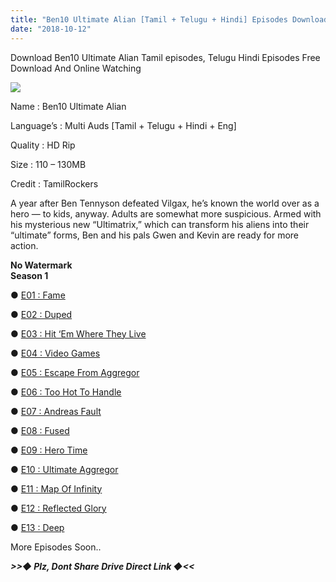 ```yaml
---
title: "Ben10 Ultimate Alian [Tamil + Telugu + Hindi] Episodes Download"
date: "2018-10-12"
---
```


Download Ben10 Ultimate Alian Tamil episodes, Telugu Hindi Episodes Free Download And Online Watching 

  

[![](https://2.bp.blogspot.com/-087154sxZiY/W8AMIQqGn_I/AAAAAAAAAos/4qKTSHTmiHYwJX0ExmIrdxOR62WQYsnlwCLcBGAs/s400/hqdefault.jpg)](https://2.bp.blogspot.com/-087154sxZiY/W8AMIQqGn_I/AAAAAAAAAos/4qKTSHTmiHYwJX0ExmIrdxOR62WQYsnlwCLcBGAs/s1600/hqdefault.jpg)

Name : Ben10 Ultimate Alian

Language’s : Multi Auds \[Tamil + Telugu + Hindi + Eng\]

Quality : HD Rip

Size : 110 – 130MB

Credit : TamilRockers

A year after Ben Tennyson defeated Vilgax, he’s known the world over as a hero — to kids, anyway. Adults are somewhat more suspicious. Armed with his mysterious new “Ultimatrix,” which can transform his aliens into their “ultimate” forms, Ben and his pals Gwen and Kevin are ready for more action.

**No Watermark**  
**Season 1**  

● [E01 : Fame](https://cll.press/XU6xgLa)

● [E02 : Duped](https://cll.press/5CNnxiHp)

● [E03 : Hit ‘Em Where They Live](https://cll.press/C2uZ)

● [E04 : Video Games](https://cll.press/8Rx8)

● [E05 : Escape From Aggregor](https://cll.press/4NFhfvl)

● [E06 : Too Hot To Handle](https://cll.press/btStsrW)

● [E07 : Andreas Fault](https://cll.press/5BfTX9oV)

● [E08 : Fused](https://cll.press/MH8OcHF)

● [E09 : Hero Time](https://cll.press/R6ej)

● [E10 : Ultimate Aggregor](https://cll.press/ewu1Tn)

● [E11 : Map Of Infinity](https://cll.press/kDwKVc)

● [E12 : Reflected Glory](https://cll.press/rzFbsyA3)

● [E13 : Deep](https://cll.press/wbl2Y)

More Episodes Soon..

_**\>>◆ Plz, Dont Share Drive Direct Link ◆<<**_
